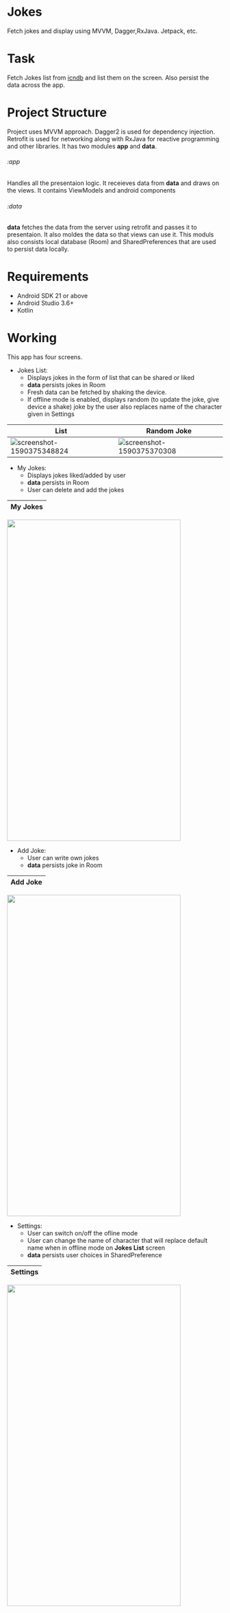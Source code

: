 # Jokes
Fetch jokes and display using MVVM, Dagger,RxJava. Jetpack, etc.

# Task

Fetch Jokes list from [icndb](http://www.icndb.com/) and list them on the screen. Also persist the data across the app.

# Project Structure

Project uses MVVM approach. Dagger2 is used for dependency injection. Retrofit is used for networking along with
RxJava for reactive programming and other libraries. It has two modules **app** and **data**.

###### :app
Handles all the presentaion logic. It receieves data from **data** and draws on the views. It contains ViewModels and 
android components

###### :data
**data** fetches the data from the server using retrofit and passes it to presentaion. It also moldes the data so that views 
can use it. This moduls also consists local database (Room) and SharedPreferences that are used to persist data locally.

# Requirements
- Android SDK 21 or above
- Android Studio 3.6+
- Kotlin 

# Working
This app has four screens. 

- Jokes List: 
  - Displays jokes in the form of list that can be shared or liked
  - **data** persists jokes in Room
  - Fresh data can be fetched by shaking the device.
  - If offline mode is enabled, displays random (to update the joke, give device a shake) joke by the user also replaces name of the character given in Settings 
  
|List|Random Joke|
|------------|-------------|
|![screenshot-1590375348824](https://user-images.githubusercontent.com/45944138/82774095-8be58780-9e4c-11ea-92b8-9a13000cbfa2.jpg)|![screenshot-1590375370308](https://user-images.githubusercontent.com/45944138/82774166-c0f1da00-9e4c-11ea-81fc-93383e6c926e.jpg)|

- My Jokes: 
  - Displays jokes liked/added by user
  - **data** persists in Room
  - User can delete and add the jokes

|My Jokes|
|------------|
<img src="https://user-images.githubusercontent.com/45944138/82774516-c26fd200-9e4d-11ea-8185-6cf95f145cb7.jpg" height="750" width="405">

- Add Joke: 
  - User can write own jokes 
  - **data** persists joke in Room
  
|Add Joke|
|------------|
<img src="https://user-images.githubusercontent.com/45944138/82774913-cd773200-9e4e-11ea-9625-3c3b33086312.jpg" height="750" width="405">

- Settings: 
  - User can switch on/off the ofline mode 
  - User can change the name of character that will replace default name when in offline mode on **Jokes List** screen
  - **data** persists user choices in SharedPreference
  
|Settings|
|------------|
<img src="https://user-images.githubusercontent.com/45944138/82775042-2e066f00-9e4f-11ea-8981-a997e0a5afc1.jpg" height="750" width="405">












